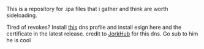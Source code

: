 This is a repository for .ipa files that i gather and think are worth sideloading.

Tired of revokes? Install [this](https://tinyurl.com/mrxkf5yv) dns profile and install esign here and the certificate in the latest release.
credit to [JorkHub](https://jorkthepork.com) for this dns. Go sub to him he is cool
